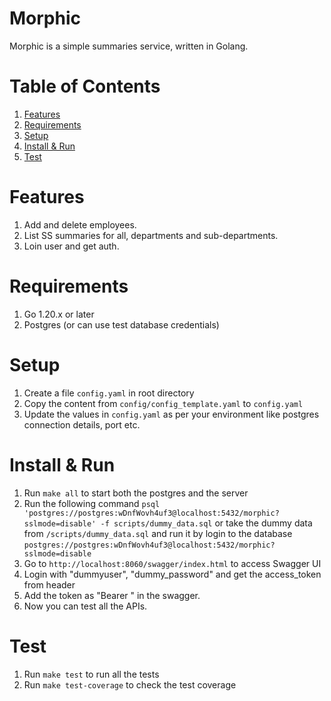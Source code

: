 # Morphic

Morphic is a simple summaries service, written in Golang.

# Table of Contents

1. [Features](#features)
2. [Requirements](#requirements)
3. [Setup](#setup)
4. [Install & Run](#install--run)
5. [Test](#test)

# Features

1. Add and delete employees.
2. List SS summaries for all, departments and sub-departments.
3. Loin user and get auth.

# Requirements

1. Go 1.20.x or later
2. Postgres (or can use test database credentials)

# Setup

1. Create a file `config.yaml` in root directory
2. Copy the content from `config/config_template.yaml` to `config.yaml`
3. Update the values in `config.yaml` as per your environment like postgres connection details, port etc.

# Install & Run

1. Run `make all` to start both the postgres and the server
2. Run the following command `psql 'postgres://postgres:wDnfWovh4uf3@localhost:5432/morphic?sslmode=disable' -f scripts/dummy_data.sql` or take the dummy data from `/scripts/dummy_data.sql` and run it by login to the database `postgres://postgres:wDnfWovh4uf3@localhost:5432/morphic?sslmode=disable`
3. Go to `http://localhost:8060/swagger/index.html` to access Swagger UI
4. Login with "dummyuser", "dummy_password" and get the access_token from header
5. Add the token as "Bearer <token>" in the swagger.
6. Now you can test all the APIs.

# Test

1. Run `make test` to run all the tests
2. Run `make test-coverage` to check the test coverage
